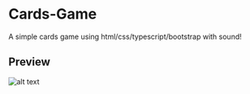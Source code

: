 # Cards-Game
A simple cards game using html/css/typescript/bootstrap with sound!

## Preview

![alt text](https://i.imgur.com/zN4g8pW.png)
